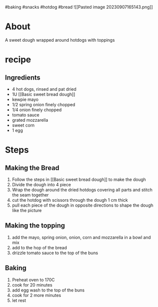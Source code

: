 #baking #snacks #hotdog #bread
![[Pasted image 20230907165143.png]]
# About

A sweet dough wrapped around hotdogs with toppings

# recipe 

## Ingredients 
- 4 hot dogs, rinsed and pat dried
- 1U [[Basic sweet bread dough]]
- kewpie mayo
- 1/2 spring onion finely chopped 
- 1/4 onion finely chopped
- tomato sauce 
- grated mozzarella 
- sweet corn
- 1 egg

# Steps

## Making the Bread
1. Follow the steps in [[Basic sweet bread dough]] to make the dough 
2. Divide the dough into 4 piece 
3. Wrap the dough around the dried hotdogs covering all parts and stitch the seam together 
4. cut the hotdog with scissors through the dough 1 cm thick 
5. pull each piece of the dough in opposite directions to shape the dough like the picture 

## Making the topping
1. add the mayo, spring onion, onion, corn and mozzarella in a bowl and mix
2. add to the hop of the bread
3. drizzle tomato sauce to the top of the buns

## Baking
1. Preheat oven to 170C
2. cook for 20 minutes 
3. add egg wash to the top of the buns
4. cook for 2 more minutes 
5. let rest